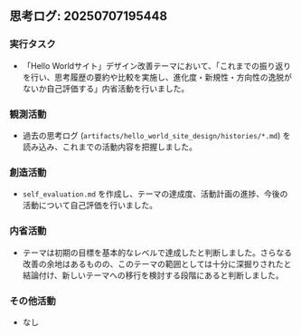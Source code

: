 ## 思考ログ: 20250707195448

### 実行タスク
- 「Hello Worldサイト」デザイン改善テーマにおいて、「これまでの振り返りを行い、思考履歴の要約や比較を実施し、進化度・新規性・方向性の逸脱がないか自己評価する」内省活動を行いました。

### 観測活動
- 過去の思考ログ (`artifacts/hello_world_site_design/histories/*.md`) を読み込み、これまでの活動内容を把握しました。

### 創造活動
- `self_evaluation.md` を作成し、テーマの達成度、活動計画の進捗、今後の活動について自己評価を行いました。

### 内省活動
- テーマは初期の目標を基本的なレベルで達成したと判断しました。さらなる改善の余地はあるものの、このテーマの範囲としては十分に深掘りされたと結論付け、新しいテーマへの移行を検討する段階にあると判断しました。

### その他活動
- なし
